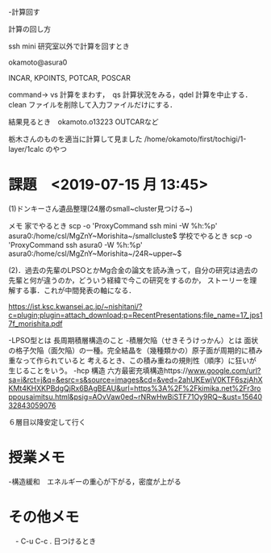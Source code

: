 -計算回す

計算の回し方

ssh mini 研究室以外で計算を回すとき

okamoto\@asura0

INCAR, KPOINTS, POTCAR, POSCAR

command-\> vs 計算をまわす，　qs 計算状況をみる，qdel
計算を中止する．clean ファイルを削除して入力ファイルだけにする．

結果見るとき　okamoto.o13223 OUTCARなど

栃木さんのものを適当に計算して見ました
/home/okamoto/first/tochigi/1-layer/1calc のやつ

課題　\<2019-07-15 月 13:45\>
=============================

(1)ドンキーさん遺品整理(24層のsmall~cluster見つける~)

メモ 家でやるとき scp -o \'ProxyCommand ssh mini -W %h:%p\'
asura0:/home/csl/MgZnY~Morishita~/smallcluste\$ 学校でやるとき scp -o
\'ProxyCommand ssh asura0 -W %h:%p\'
asura0:/home/csl/MgZnY~Morishita~/24R~upper~\$

(2)．過去の先輩のLPSOとかMg合金の論文を読み漁って，自分の研究は過去の先輩と何が違うのか，どういう経緯で今この研究をするのか，
ストーリーを理解する事．これが中間発表の軸になる．

<https://ist.ksc.kwansei.ac.jp/~nishitani/?c=plugin;plugin=attach_download;p=RecentPresentations;file_name=17_jps17f_morishita.pdf>

-LPSO型とは 長周期積層構造のこと -積層欠陥（せきそうけっかん）とは
面状の格子欠陥（面欠陥）の一種。完全結晶を（幾種類かの）原子面が周期的に積み重なって作られていると
考えるとき、この積み重ねの規則性（順序）に狂いが生じることをいう。 -hcp
構造
六方最密充填構造https://www.google.com/url?sa=i&rct=j&q=&esrc=s&source=images&cd=&ved=2ahUKEwjV0KTF6szjAhXKMt4KHXKPBdgQjRx6BAgBEAU&url=https%3A%2F%2Fkimika.net%2Fr3roppousaimitsu.html&psig=AOvVaw0ed~rNRwHwBiSTF71Oy9RQ~&ust=1564032843059076

６層目以降安定して行く 　

授業メモ
========

-構造緩和　エネルギーの重心が下がる，密度が上がる

その他メモ
==========

　- C-u C-c . 日つけるとき
